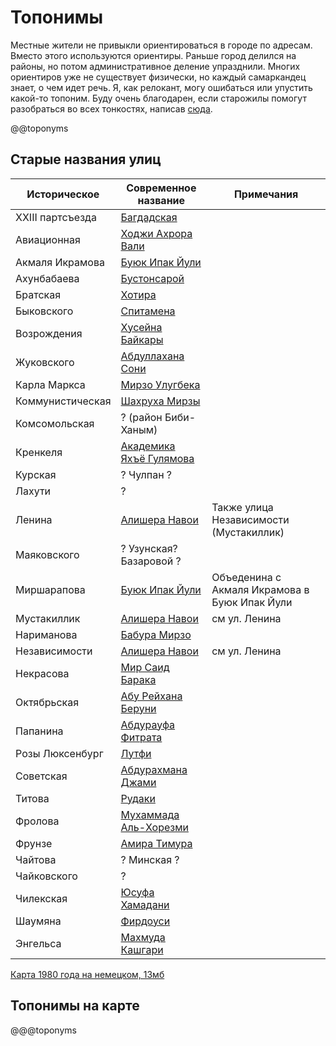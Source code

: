 # Топонимы

Местные жители не привыкли ориентироваться в городе по адресам. Вместо этого
используются ориентиры. Раньше город делился на районы, но потом
административное деление упразднили. Многих ориентиров уже не существует
физически, но каждый самаркандец знает, о чем идет речь. Я, как релокант, могу
ошибаться или упустить какой-то топоним. Буду очень благодарен, если старожилы
помогут разобраться во всех тонкостях, написав
[сюда](https://t.me/+siNb3mlgRS1hMDYy).

@@toponyms

## Старые названия улиц

| Историческое     | Современное название                                                              | Примечания                                    |
| ---------------- | --------------------------------------------------------------------------------- | --------------------------------------------- |
| XXIII партсъезда | [Багдадская](https://yandex.uz/maps/10334/samarkand/geo/1522495298/)              |                                               |
| Авиационная      | [Ходжи Ахрора Вали](https://yandex.uz/maps/10334/samarkand/geo/1522495034/)       |                                               |
| Акмаля Икрамова  | [Буюк Ипак Йули](https://yandex.uz/maps/10334/samarkand/geo/1522494980/)          |                                               |
| Ахунбабаева      | [Бустонсарой](https://yandex.uz/maps/10334/samarkand/geo/1522494144/)             |                                               |
| Братская         | [Хотира](https://yandex.uz/maps/10334/samarkand/geo/3611935664/)                  |                                               |
| Быковского       | [Спитамена](https://yandex.uz/maps/10334/samarkand/geo/1522495282/)               |                                               |
| Возрождения      | [Хусейна Байкары](https://yandex.uz/maps/10334/samarkand/geo/1522495054/)         |                                               |
| Жуковского       | [Абдуллахана Сони](https://yandex.uz/maps/10334/samarkand/geo/1522495148/)        |                                               |
| Карла Маркса     | [Мирзо Улугбека](https://yandex.uz/maps/10334/samarkand/geo/1522494146/)          |                                               |
| Коммунистическая | [Шахруха Мирзы](https://yandex.uz/maps/10334/samarkand/geo/1522495048/)           |                                               |
| Комсомольская    | ? (район Биби-Ханым)                                                              |                                               |
| Кренкеля         | [Академика Яхъё Гулямова](https://yandex.uz/maps/10334/samarkand/geo/1522495100/) |                                               |
| Курская          | ? Чулпан ?                                                                        |                                               |
| Лахути           | ?                                                                                 |                                               |
| Ленина           | [Алишера Навои](https://yandex.uz/maps/10334/samarkand/geo/1522495050/)           | Также улица Независимости (Мустакиллик)       |
| Маяковского      | ? Узунская? Базаровой ?                                                           |                                               |
| Миршарапова      | [Буюк Ипак Йули](https://yandex.uz/maps/10334/samarkand/geo/1522494980/)          | Объеденина с Акмаля Икрамова в Буюк Ипак Йули |
| Мустакиллик      | [Алишера Навои](https://yandex.uz/maps/10334/samarkand/geo/1522495050/)           | см ул. Ленина                                 |
| Нариманова       | [Бабура Мирзо](https://yandex.uz/maps/10334/samarkand/geo/1522495082/)            |                                               |
| Независимости    | [Алишера Навои](https://yandex.uz/maps/10334/samarkand/geo/1522495050/)           | см ул. Ленина                                 |
| Некрасова        | [Мир Саид Барака](https://yandex.uz/maps/10334/samarkand/geo/1522495066/)         |                                               |
| Октябрьская      | [Абу Рейхана Беруни](https://yandex.uz/maps/10334/samarkand/geo/1522495122/)      |                                               |
| Папанина         | [Абдурауфа Фитрата](https://yandex.uz/maps/10334/samarkand/geo/1522495140/)       |                                               |
| Розы Люксенбург  | [Лутфи](https://yandex.uz/maps/10334/samarkand/geo/1522495076/)                   |                                               |
| Советская        | [Абдурахмана Джами](https://yandex.uz/maps/10334/samarkand/geo/1522495058/)       |                                               |
| Титова           | [Рудаки](https://yandex.uz/maps/10334/samarkand/geo/1522494288/)                  |                                               |
| Фролова          | [Мухаммада Аль-Хорезми](https://yandex.uz/maps/10334/samarkand/geo/1522495300/)   |                                               |
| Фрунзе           | [Амира Тимура](https://yandex.uz/maps/10334/samarkand/geo/1522494978/)            |                                               |
| Чайтова          | ? Минская ?                                                                       |                                               |
| Чайковского      | ?                                                                                 |                                               |
| Чилекская        | [Юсуфа Хамадани](https://yandex.uz/maps/10334/samarkand/geo/1522495266/)          |                                               |
| Шаумяна          | [Фирдоуси](https://yandex.uz/maps/10334/samarkand/geo/1522495078/)                |                                               |
| Энгельса         | [Махмуда Кашгари](https://yandex.uz/maps/10334/samarkand/geo/1522495052/)         |                                               |

[Карта 1980 года на немецком, 13мб](img/samarkand-1980.jpg)

## Топонимы на карте

@@@toponyms
